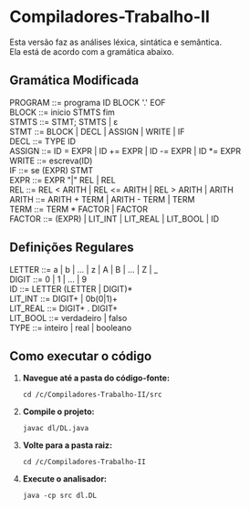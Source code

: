 # Compiladores-Trabalho-II
Esta versão faz as análises léxica, sintática e semântica.  
Ela está de acordo com a gramática abaixo.  

## Gramática Modificada
PROGRAM     ::= programa ID BLOCK '.' EOF  
BLOCK       ::= inicio STMTS fim  
STMTS       ::= STMT; STMTS | ε  
STMT        ::= BLOCK | DECL | ASSIGN | WRITE | IF  
DECL        ::= TYPE ID  
ASSIGN      ::= ID = EXPR | ID += EXPR | ID -= EXPR | ID *= EXPR  
WRITE       ::= escreva(ID)  
IF          ::= se (EXPR) STMT  
EXPR        ::= EXPR "|" REL | REL  
REL         ::= REL < ARITH | REL <= ARITH | REL > ARITH | ARITH  
ARITH       ::= ARITH + TERM | ARITH - TERM | TERM  
TERM        ::= TERM * FACTOR | FACTOR  
FACTOR      ::= (EXPR) | LIT_INT | LIT_REAL | LIT_BOOL | ID  

## Definições Regulares
LETTER      ::= a | b | ... | z | A | B | ... | Z | _  
DIGIT       ::= 0 | 1 | ... | 9  
ID          ::= LETTER (LETTER | DIGIT)*  
LIT_INT     ::= DIGIT+ | 0b(0|1)+  
LIT_REAL    ::= DIGIT+ . DIGIT+  
LIT_BOOL    ::= verdadeiro | falso  
TYPE        ::= inteiro | real | booleano

## Como executar o código

1. **Navegue até a pasta do código-fonte:**
   ```
   cd /c/Compiladores-Trabalho-II/src
   ```

2. **Compile o projeto:**
   ```
   javac dl/DL.java
   ```

3. **Volte para a pasta raiz:**
   ```
   cd /c/Compiladores-Trabalho-II
   ```

4. **Execute o analisador:**
   ```
   java -cp src dl.DL
   ```